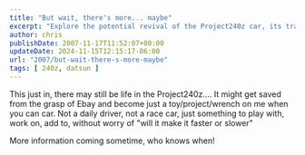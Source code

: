 ```yaml
---
title: "But wait, there's more... maybe"
excerpt: "Explore the potential revival of the Project240z car, its transformation from a race car to a casual vehicle, and its future updates."
author: chris
publishDate: 2007-11-17T11:52:07+00:00
updateDate: 2024-11-15T12:15:17-06:00
url: "2007/but-wait-there-s-more-maybe"
tags: [ 240z, datsun ]
---
```


This just in, there may still be life in the Project240z.... It might get saved from the grasp of Ebay and become just a toy/project/wrench on me when you can car. Not a daily driver, not a race car, just something to play with, work on, add to, without worry of "will it make it faster or slower"

More information coming sometime, who knows when!

